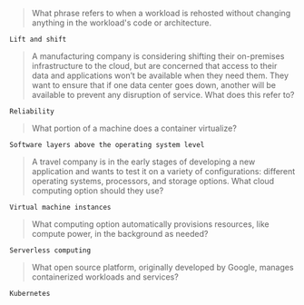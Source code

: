 > What phrase refers to when a workload is rehosted without changing anything in the workload's code or architecture.
```
Lift and shift
```

> A manufacturing company is considering shifting their on-premises infrastructure to the cloud, but are concerned that access to their data and applications won’t be available when they need them. They want to ensure that if one data center goes down, another will be available to prevent any disruption of service. What does this refer to?
```
Reliability
```

> What portion of a machine does a container virtualize?
```
Software layers above the operating system level
```

> A travel company is in the early stages of developing a new application and wants to test it on a variety of configurations: different operating systems, processors, and storage options. What cloud computing option should they use?
```
Virtual machine instances
```

> What computing option automatically provisions resources, like compute power, in the background as needed?
```
Serverless computing
```

> What open source platform, originally developed by Google, manages containerized workloads and services?
```
Kubernetes
```